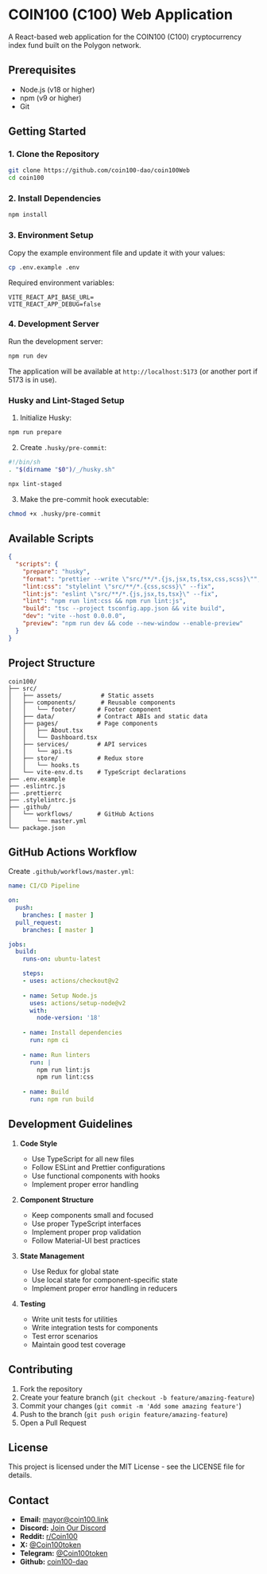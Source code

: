 # COIN100 (C100) Web Application

A React-based web application for the COIN100 (C100) cryptocurrency index fund built on the Polygon network.

## Prerequisites

- Node.js (v18 or higher)
- npm (v9 or higher)
- Git

## Getting Started

### 1. Clone the Repository

```bash
git clone https://github.com/coin100-dao/coin100Web
cd coin100
```

### 2. Install Dependencies

```bash
npm install
```

### 3. Environment Setup

Copy the example environment file and update it with your values:

```bash
cp .env.example .env
```

Required environment variables:
```env
VITE_REACT_API_BASE_URL=
VITE_REACT_APP_DEBUG=false
```

### 4. Development Server

Run the development server:

```bash
npm run dev
```

The application will be available at `http://localhost:5173` (or another port if 5173 is in use).

### Husky and Lint-Staged Setup

1. Initialize Husky:
```bash
npm run prepare
```

2. Create `.husky/pre-commit`:
```bash
#!/bin/sh
. "$(dirname "$0")/_/husky.sh"

npx lint-staged
```

3. Make the pre-commit hook executable:
```bash
chmod +x .husky/pre-commit
```

## Available Scripts

```json
{
  "scripts": {
    "prepare": "husky",
    "format": "prettier --write \"src/**/*.{js,jsx,ts,tsx,css,scss}\"",
    "lint:css": "stylelint \"src/**/*.{css,scss}\" --fix",
    "lint:js": "eslint \"src/**/*.{js,jsx,ts,tsx}\" --fix",
    "lint": "npm run lint:css && npm run lint:js",
    "build": "tsc --project tsconfig.app.json && vite build",
    "dev": "vite --host 0.0.0.0",
    "preview": "npm run dev && code --new-window --enable-preview"
  }
}
```

## Project Structure

```
coin100/
├── src/
│   ├── assets/           # Static assets
│   ├── components/       # Reusable components
│   │   └── footer/      # Footer component
│   ├── data/            # Contract ABIs and static data
│   ├── pages/           # Page components
│   │   ├── About.tsx
│   │   └── Dashboard.tsx
│   ├── services/        # API services
│   │   └── api.ts
│   ├── store/           # Redux store
│   │   └── hooks.ts
│   └── vite-env.d.ts    # TypeScript declarations
├── .env.example
├── .eslintrc.js
├── .prettierrc
├── .stylelintrc.js
├── .github/
│   └── workflows/       # GitHub Actions
│       └── master.yml
└── package.json
```

## GitHub Actions Workflow

Create `.github/workflows/master.yml`:

```yaml
name: CI/CD Pipeline

on:
  push:
    branches: [ master ]
  pull_request:
    branches: [ master ]

jobs:
  build:
    runs-on: ubuntu-latest

    steps:
    - uses: actions/checkout@v2
    
    - name: Setup Node.js
      uses: actions/setup-node@v2
      with:
        node-version: '18'
        
    - name: Install dependencies
      run: npm ci
      
    - name: Run linters
      run: |
        npm run lint:js
        npm run lint:css
        
    - name: Build
      run: npm run build
```

## Development Guidelines

1. **Code Style**
   - Use TypeScript for all new files
   - Follow ESLint and Prettier configurations
   - Use functional components with hooks
   - Implement proper error handling

2. **Component Structure**
   - Keep components small and focused
   - Use proper TypeScript interfaces
   - Implement proper prop validation
   - Follow Material-UI best practices

3. **State Management**
   - Use Redux for global state
   - Use local state for component-specific state
   - Implement proper error handling in reducers

4. **Testing**
   - Write unit tests for utilities
   - Write integration tests for components
   - Test error scenarios
   - Maintain good test coverage

## Contributing

1. Fork the repository
2. Create your feature branch (`git checkout -b feature/amazing-feature`)
3. Commit your changes (`git commit -m 'Add some amazing feature'`)
4. Push to the branch (`git push origin feature/amazing-feature`)
5. Open a Pull Request

## License

This project is licensed under the MIT License - see the LICENSE file for details.

## Contact

- **Email:** mayor@coin100.link
- **Discord:** [Join Our Discord](https://discord.com/channels/1318664310490398770/1318664310490398773)
- **Reddit:** [r/Coin100](https://www.reddit.com/r/Coin100)
- **X:** [@Coin100token](https://x.com/Coin100token)
- **Telegram:** [@Coin100token](https://t.me/coin100token)
- **Github:** [coin100-dao](https://github.com/coin100-dao)